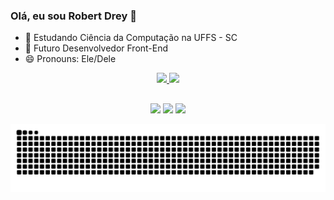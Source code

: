 ### Olá, eu sou Robert Drey 👋

- 🔭 Estudando Ciência da Computação na UFFS - SC
- 👯 Futuro Desenvolvedor Front-End
- 😄 Pronouns: Ele/Dele

<div align="center">
  <a href="https://github.com/dreyrobert">
  <img height="180em" src="https://github-readme-stats.vercel.app/api?username=dreyrobert&show_icons=true&theme=gotham&include_all_commits=true&count_private=true"/>
  <img height="180em" src="https://github-readme-stats.vercel.app/api/top-langs/?username=dreyrobert&layout=compact&langs_count=7&theme=gotham"/>
</div>
  
##
  
<div align="center"> 
  <a href="https://instagram.com/dreyrobert" target="_blank"><img src="https://img.shields.io/badge/-Instagram-%23E4405F?style=for-the-badge&logo=instagram&logoColor=white" target="_blank"></a>
  <a href = "mailto:dreyrobert@gmail.com"><img src="https://img.shields.io/badge/-Gmail-%23333?style=for-the-badge&logo=gmail&logoColor=white" target="_blank"></a>
  <a href="https://www.linkedin.com/in/dreyrobert" target="_blank"><img src="https://img.shields.io/badge/-LinkedIn-%230077B5?style=for-the-badge&logo=linkedin&logoColor=white" target="_blank"></a> 
 
  ![Snake animation](https://github.com/dreyrobert/dreyrobert/blob/output/github-contribution-grid-snake.svg)
 
</div>
